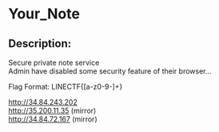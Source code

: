 
# Your_Note
## Description:
Secure private note service<br> Admin have disabled some security feature of their browser...

Flag Format: LINECTF{[a-z0-9-]+}

http://34.84.243.202 <br>
http://35.200.11.35 (mirror) <br>
http://34.84.72.167 (mirror)

